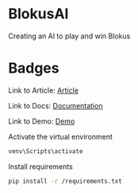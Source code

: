 # BlokusAI
Creating an AI to play and win Blokus

# Badges

Link to Article: [Article](https://danhchampion.github.io/BlokusAI/)

Link to Docs: [Documentation](https://danhchampion.github.io/BlokusAI/docs.html)

Link to Demo: [Demo](https://danhchampion.github.io/BlokusAI/demo.html)

Activate the virtual environment
```bash
venv\Scripts\activate
```

Install requirements
```bash
pip install -r /requirements.txt
```
